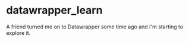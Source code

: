 # datawrapper_learn

A friend turned me on to Datawrapper some time ago and I'm starting to explore it.
